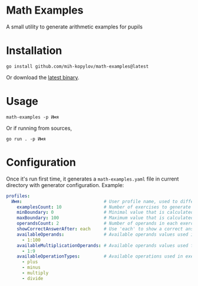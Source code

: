 # Math Examples

A small utility to generate arithmetic examples for pupils

# Installation

```shell
go install github.com/mih-kopylov/math-examples@latest
```

Or download the [latest binary](https://github.com/mih-kopylov/math-examples/releases/latest).

# Usage

```shell
math-examples -p Имя
```

Or if running from sources,

```shell
go run . -p Имя
```

# Configuration

Once it's run first time, it generates a `math-examples.yaml` file in current directory with generator configuration. 
Example:

```yaml
profiles:
  Имя:                               # User profile name, used to differentiate users configuration 
    examplesCount: 10                # Number of exercises to generate
    minBoundary: 0                   # Minimal value that is calculated on each iteration
    maxBoundary: 100                 # Maximum value that is calculated on each iteration 
    operandsCount: 2                 # Number of operands in each exercise
    showCorrectAnswerAfter: each     # Use 'each' to show a correct answer after each exercise or 'all' to show summary after all exercises
    availableOperands:               # Available operands values used in plus and minus generation
      - 1:100
    availableMultiplicationOperands: # Available operands values used for multiplication and division
      - 1:9
    availableOperationTypes:         # Available operations used in exercises
      - plus
      - minus
      - multiply
      - divide
```

